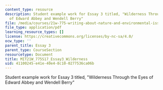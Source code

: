 ```yaml
---
content_type: resource
description: Student example work for Essay 3 titled, "Wilderness Through the Eyes
  of Edward Abbey and Wendell Berry"
file: /media/courses/21w-775-writing-about-nature-and-environmental-issues-spring-2017/41100245e41e40e48c100277536ca06b_MIT21W_775S17_Essay3_Wilderness.pdf
file_type: application/pdf
learning_resource_types: []
license: https://creativecommons.org/licenses/by-nc-sa/4.0/
ocw_type: ''
parent_title: Essay 3
parent_type: CourseSection
resourcetype: Document
title: MIT21W_775S17_Essay3_Wilderness
uid: 41100245-e41e-40e4-8c10-0277536ca06b
---
```

Student example work for Essay 3 titled, "Wilderness Through the Eyes of Edward Abbey and Wendell Berry"